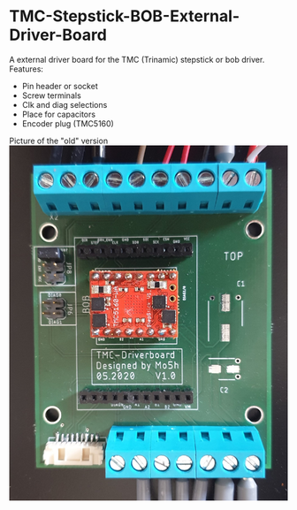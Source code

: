 # TMC-Stepstick-BOB-External-Driver-Board


A external driver board for the TMC (Trinamic) stepstick or bob driver. Features:

   - Pin header or socket
   - Screw terminals
   - Clk and diag selections
   - Place for capacitors
   - Encoder plug (TMC5160)

Picture of the "old" version
![](images/Ext.Driver-Board.jpg)
